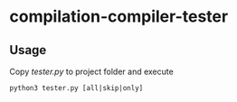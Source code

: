 compilation-compiler-tester
===========================
Usage
-----
Copy _tester.py_ to project folder and execute
```
python3 tester.py [all|skip|only] 
```
